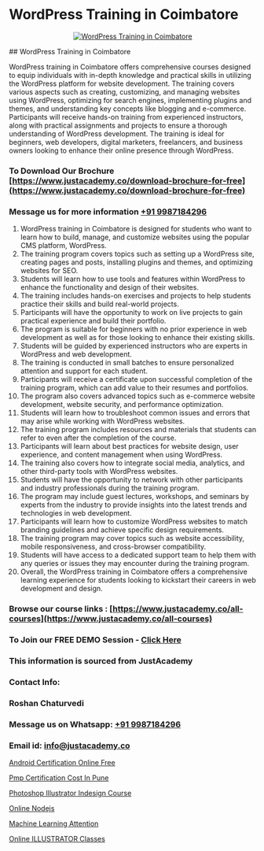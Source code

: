 # WordPress Training in Coimbatore

<p align="center">
  <a href="https://justacademy.co/course-detail/wordpress-training">
    <img src="https://justacademy.co/storage2/course_image/1677245494_course_image.webp" alt="WordPress Training in Coimbatore">
  </a>
</p>
## WordPress Training in Coimbatore

WordPress training in Coimbatore offers comprehensive courses designed to equip individuals with in-depth knowledge and practical skills in utilizing the WordPress platform for website development. The training covers various aspects such as creating, customizing, and managing websites using WordPress, optimizing for search engines, implementing plugins and themes, and understanding key concepts like blogging and e-commerce. Participants will receive hands-on training from experienced instructors, along with practical assignments and projects to ensure a thorough understanding of WordPress development. The training is ideal for beginners, web developers, digital marketers, freelancers, and business owners looking to enhance their online presence through WordPress.
### To Download Our Brochure [https://www.justacademy.co/download-brochure-for-free](https://www.justacademy.co/download-brochure-for-free)
### Message us for more information [+91 9987184296](https://api.whatsapp.com/send?phone=919987184296)
1) WordPress training in Coimbatore is designed for students who want to learn how to build, manage, and customize websites using the popular CMS platform, WordPress.
2) The training program covers topics such as setting up a WordPress site, creating pages and posts, installing plugins and themes, and optimizing websites for SEO.
3) Students will learn how to use tools and features within WordPress to enhance the functionality and design of their websites.
4) The training includes hands-on exercises and projects to help students practice their skills and build real-world projects.
5) Participants will have the opportunity to work on live projects to gain practical experience and build their portfolio.
6) The program is suitable for beginners with no prior experience in web development as well as for those looking to enhance their existing skills.
7) Students will be guided by experienced instructors who are experts in WordPress and web development.
8) The training is conducted in small batches to ensure personalized attention and support for each student.
9) Participants will receive a certificate upon successful completion of the training program, which can add value to their resumes and portfolios.
10) The program also covers advanced topics such as e-commerce website development, website security, and performance optimization.
11) Students will learn how to troubleshoot common issues and errors that may arise while working with WordPress websites.
12) The training program includes resources and materials that students can refer to even after the completion of the course.
13) Participants will learn about best practices for website design, user experience, and content management when using WordPress.
14) The training also covers how to integrate social media, analytics, and other third-party tools with WordPress websites.
15) Students will have the opportunity to network with other participants and industry professionals during the training program.
16) The program may include guest lectures, workshops, and seminars by experts from the industry to provide insights into the latest trends and technologies in web development.
17) Participants will learn how to customize WordPress websites to match branding guidelines and achieve specific design requirements.
18) The training program may cover topics such as website accessibility, mobile responsiveness, and cross-browser compatibility.
19) Students will have access to a dedicated support team to help them with any queries or issues they may encounter during the training program.
20) Overall, the WordPress training in Coimbatore offers a comprehensive learning experience for students looking to kickstart their careers in web development and design.

### Browse our course links : [https://www.justacademy.co/all-courses](https://www.justacademy.co/all-courses) 
### To Join our FREE DEMO Session - [Click Here](https://www.justacademy.co/register-for-course-demo)


### This information is sourced from JustAcademy
### Contact Info:
### Roshan Chaturvedi
### Message us on Whatsapp: [+91 9987184296](https://api.whatsapp.com/send?phone=919987184296)
### Email id: [info@justacademy.co](mailto:info@justacademy.co)
                
[Android Certification Online Free](https://www.linkedin.com/pulse/android-certification-online-free-justacademy-bay-area-qzk2c/)

[Pmp Certification Cost In Pune](https://www.linkedin.com/pulse/pmp-certification-cost-pune-justacademy-coimbatore-kgcfc?trackingId=yvtfRgTSNq5jz029PK2EBA%3D%3D&lipi=urn%3Ali%3Apage%3Ad_flagship3_company_admin%3BzebO8%2FdlQdOp%2FzsKprgh%2FA%3D%3D)

[Photoshop Illustrator Indesign Course](https://medium.com/@mistersumit961/photoshop-illustrator-indesign-course-1a91a8684b31)

[Online Nodejs](https://medium.com/@mahi3106/online-nodejs-c050762b8386)

[Machine Learning Attention](https://justacademyin.github.io/justacademy/machine-learning-attention)

[Online ILLUSTRATOR Classes](https://justacademyin.github.io/justacademy/online-illustrator-classes)

